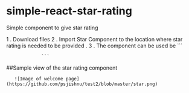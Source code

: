 # simple-react-star-rating
Simple component to give star rating

1 . Download files 
2 . Import Star Component to the location where star rating is needed to be provided .
3 . The component can be used be 
                 ``` 
                    <Star count={star_rating} total={tottal_no_of_stars} />
                    
                 ```
                 
 ##Sample view of the star rating component
      
      
       ![Image of welcome page](https://github.com/psjishnu/test2/blob/master/star.png)

                    
                    
                 
